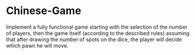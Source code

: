 # Chinese-Game

Implement a fully functional game starting with the selection of the number of players, then the game itself (according to the described rules) assuming that after drawing the number of spots on the dice, the player will decide which pawn he will move.
